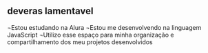 ## deveras lamentavel

¬Estou estudando na Alura
¬Estou me desenvolvendo na linguagem JavaScript
¬Utilizo esse espaço para minha organização e compartilhamento dos meu projetos desenvolvidos
